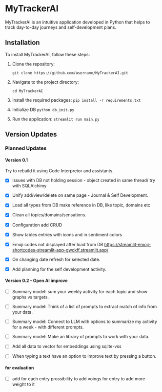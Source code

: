 # MyTrackerAI

MyTrackerAI is an intuitive application developed in Python that helps to track day-to-day journeys and self-development plans. 

## Installation

To install MyTrackerAI, follow these steps:

1. Clone the repository: 
   
   `git clone https://github.com/username/MyTrackerAI.git`

2. Navigate to the project directory: 

   `cd MyTrackerAI`

3. Install the required packages: 
   `pip install -r requirements.txt`

4. Initialize DB
   `python db_init.py`

5. Run the application: 
   `streamlit run main.py`

## Version Updates

### Planned Updates

#### Version 0.1
Try to rebuild it using Code Interpretor and assistants. 
- [X] Issues with DB not holding session - object created in same thread/ try with SQLAlchimy
- [X] Unify add/view/delete on same page - Journal & Self Development. 
- [X] Load all types from DB make reference in DB, like topic, domains etc
- [X] Clean all topics/domains/sensations. 
- [X] Configuration add CRUD
- [X] Show tables entries with icons and in sentiment colors
- [X] Emoji codes not displayed after load from DB https://streamlit-emoji-shortcodes-streamlit-app-gwckff.streamlit.app/
- [X] On changing date refresh for selected date. 
- [X] Add planning for the self development activity.



#### Version 0.2 - Open AI improve 
- [ ] Summary model: sum your weekly activity for each topic and show graphs vs targets.
- [ ] Summary model: Think of a list of prompts to extract match of info from your data. 
- [ ] Summary model: Connect to LLM with options to summarize my activity for a week - with different prompts.
- [ ] Summary model: Make an library of prompts to work with your data.
- [ ] Add all data to vector for embeddings using sqlite-vss
- [ ] When typing a text have an option to improve text by pressing a button.


#### for evaluation 
- [ ] add for each entry prossibility to add voings for entry to add more weight to it